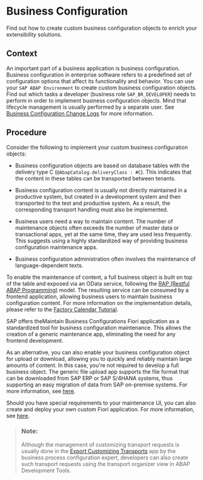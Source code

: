 <!-- loio8b101cb491424ade93ce6741f41f99c1 -->

# Business Configuration

Find out how to create custom business configuration objects to enrich your extensibility solutions.



<a name="loio8b101cb491424ade93ce6741f41f99c1__section_ybx_5y3_zsb"/>

## Context

An important part of a business application is business configuration. Business configuration in enterprise software refers to a predefined set of configuration options that affect its functionality and behavior. You can use your `SAP ABAP Environment` to create custom business configuration objects. Find out which tasks a developer \(business role `SAP_BR_DEVELOPER`\) needs to perform in order to implement business configuration objects. Mind that lifecycle management is usually performed by a separate user. See [Business Configuration Change Logs](https://help.sap.com/viewer/65de2977205c403bbc107264b8eccf4b/latest/en-US/5c6cf20499894f1083e80dba7c5963d4.html) for more information.



<a name="loio8b101cb491424ade93ce6741f41f99c1__section_zbx_5y3_zsb"/>

## Procedure

Consider the following to implement your custom business configuration objects:

-   Business configuration objects are based on database tables with the delivery type C \(`@AbapCatalog.deliveryClass : #C`\). This indicates that the content in these tables can be transported between tenants.

-   Business configuration content is usually not directly maintained in a productive system, but created in a development system and then transported to the test and productive system. As a result, the corresponding transport handling must also be implemented.

-   Business users need a way to maintain content. The number of maintenance objects often exceeds the number of master data or transactional apps, yet at the same time, they are used less frequently. This suggests using a highly standardized way of providing business configuration maintenance apps.

-   Business configuration administration often involves the maintenance of language-dependent texts.


To enable the maintenance of content, a full business object is built on top of the table and exposed via an OData service, following the [RAP \(Restful ABAP Programming\)](https://help.sap.com/viewer/923180ddb98240829d935862025004d6/latest/en-US/289477a81eec4d4e84c0302fb6835035.html) model. The resulting service can be consumed by a frontend application, allowing business users to maintain business configuration content. For more information on the implementation details, please refer to the [Factory Calendar Tutorial](https://developers.sap.com/mission.abap-dev-factory-calendar.html).

SAP offers theMaintain Business Configurations Fiori application as a standardized tool for business configuration maintenance. This allows the creation of a generic maintenance app, eliminating the need for any frontend development.

As an alternative, you can also enable your business configuration object for upload or download, allowing you to quickly and reliably maintain large amounts of content. In this case, you're not required to develop a full business object. The generic file upload app supports the file format that can be downloaded from SAP ERP or SAP S/4HANA systems, thus supporting an easy migration of data from SAP on-premise systems. For more information, see [here](https://help.sap.com/viewer/65de2977205c403bbc107264b8eccf4b/latest/en-US/c8ca7bec802a4ebcbd9444a9b1827ee0.html).

Should you have special requirements to your maintenance UI, you can also create and deploy your own custom Fiori application. For more information, see [here](develop-an-sap-fiori-application-ui-and-deploy-it-to-abap-using-sap-business-application-eaaeba4.md).

> ### Note:  
> Although the management of customizing transport requests is usually done in the [Export Customizing Transports](../50-administration-and-ops/export-customizing-transports-fa7366c.md) app by the business process configuration expert, developers can also create such transport requests using the transport organizer view in ABAP Development Tools.


